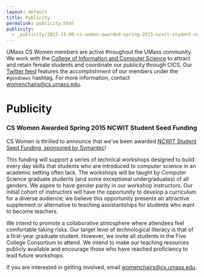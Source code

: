 ```yaml
---
layout: default
title: Publicity
permalink: publicity.html
publicity:
  - _publicity/2015-11-06-cs-women-awarded-spring-2015-ncwit-student-seed-funding.md
---
```

UMass CS Women members are active throughout the UMass community. We work with the [College of Information and Computer Science](https://www.cs.umass.edu/) to attract and retain female students and coordinate our publicity through CICS. Our [Twitter feed](https://twitter.com/CSWomenUMass) features the accomplishment of our members under the `#goodnews` hashtag. For more information, contact womenchairs@cs.umass.edu.

# Publicity

### CS Women Awarded Spring 2015 NCWIT Student Seed Funding
CS Women is thrilled to announce that we've been awarded [NCWIT Student Seed Funding, sponsored by Symantec](https://www.ncwit.org/programs-campaigns/ncwit-awards/ncwit-student-seed-fund)! 

This funding will support a series of technical workshops designed to build every day skills that students who are introduced to computer science in an academic setting often lack. The workshops will be taught by Computer Science graduate students (and some exceptional undergraduates) of all genders. We aspire to have gender parity in our workshop instructors. Our initial cohort of instructors will have the opportunity to develop a curriculum for a diverse audience; we believe this opportunity presents an attractive supplement or alternative to teaching assistantships for students who want to become teachers. 

We intend to promote a collaborative atmosphere where attendees feel comfortable taking risks. Our target level of technological literacy is that of a first-year graduate student. However, we invite all students in the Five College Consortium to attend. We intend to make our teaching resources publicly available and encourage those who have reached proficiency to lead future workshops. 

If you are interested in getting involved, email womenchairs@cs.umass.edu.



